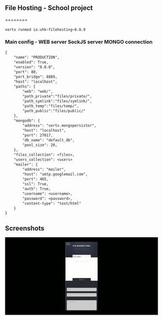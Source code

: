 ﻿## File Hosting - School project
========

`vertx runmod io.uhk~filehosting~0.0.9`

### Main config - WEB server SockJS server MONGO connection

    {
        "name": "PRODUCTION",
        "enabled": True,
        "version": "0.0.0",
        "port": 80,
        "port_bridge": 8889,
        "host": "localhost",
        "paths": {
            "web": "web/",
            "path_private":"files/private/",
            "path_symlink":"files/symlink/",
            "path_temp":"files/temp/",
            "path_public":"files/public/"
        },
        "mongodb": {
            "address": "vertx.mongopersistor",
            "host": "localhost",
            "port": 27017,
            "db_name": "default_db",
            "pool_size": 20,
        },
        "files_collection": <files>,
        "users_collection": <users>
        "mailer": {
            "address": "mailer",
            "host": "smtp.googlemail.com",
            "port": 465,
            "ssl": True,
            "auth": True,
            "username": <username>,
            "password": <password>,
            "content-type": "text/html"
        }
    }
    
## Screenshots

![web app](screenshots/file_hosting.gif)